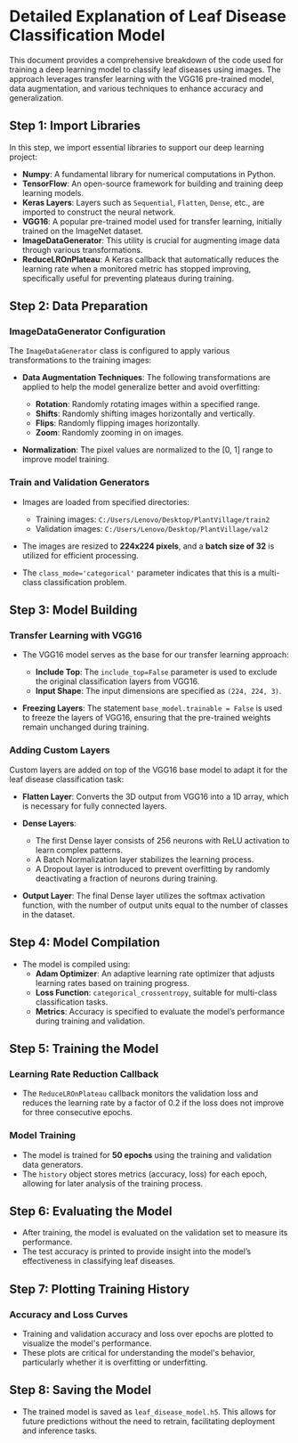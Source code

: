 
# Detailed Explanation of Leaf Disease Classification Model

This document provides a comprehensive breakdown of the code used for training a deep learning model to classify leaf diseases using images. The approach leverages transfer learning with the VGG16 pre-trained model, data augmentation, and various techniques to enhance accuracy and generalization.

## Step 1: Import Libraries

In this step, we import essential libraries to support our deep learning project:

- **Numpy**: A fundamental library for numerical computations in Python.
- **TensorFlow**: An open-source framework for building and training deep learning models.
- **Keras Layers**: Layers such as `Sequential`, `Flatten`, `Dense`, etc., are imported to construct the neural network.
- **VGG16**: A popular pre-trained model used for transfer learning, initially trained on the ImageNet dataset.
- **ImageDataGenerator**: This utility is crucial for augmenting image data through various transformations.
- **ReduceLROnPlateau**: A Keras callback that automatically reduces the learning rate when a monitored metric has stopped improving, specifically useful for preventing plateaus during training.

## Step 2: Data Preparation

### ImageDataGenerator Configuration

The `ImageDataGenerator` class is configured to apply various transformations to the training images:

- **Data Augmentation Techniques**: The following transformations are applied to help the model generalize better and avoid overfitting:
  - **Rotation**: Randomly rotating images within a specified range.
  - **Shifts**: Randomly shifting images horizontally and vertically.
  - **Flips**: Randomly flipping images horizontally.
  - **Zoom**: Randomly zooming in on images.

- **Normalization**: The pixel values are normalized to the [0, 1] range to improve model training.

### Train and Validation Generators

- Images are loaded from specified directories:
  - Training images: `C:/Users/Lenovo/Desktop/PlantVillage/train2`
  - Validation images: `C:/Users/Lenovo/Desktop/PlantVillage/val2`
  
- The images are resized to **224x224 pixels**, and a **batch size of 32** is utilized for efficient processing.
- The `class_mode='categorical'` parameter indicates that this is a multi-class classification problem.

## Step 3: Model Building

### Transfer Learning with VGG16

- The VGG16 model serves as the base for our transfer learning approach:
  - **Include Top**: The `include_top=False` parameter is used to exclude the original classification layers from VGG16.
  - **Input Shape**: The input dimensions are specified as `(224, 224, 3)`.

- **Freezing Layers**: The statement `base_model.trainable = False` is used to freeze the layers of VGG16, ensuring that the pre-trained weights remain unchanged during training.

### Adding Custom Layers

Custom layers are added on top of the VGG16 base model to adapt it for the leaf disease classification task:

- **Flatten Layer**: Converts the 3D output from VGG16 into a 1D array, which is necessary for fully connected layers.
- **Dense Layers**: 
  - The first Dense layer consists of 256 neurons with ReLU activation to learn complex patterns.
  - A Batch Normalization layer stabilizes the learning process.
  - A Dropout layer is introduced to prevent overfitting by randomly deactivating a fraction of neurons during training.

- **Output Layer**: The final Dense layer utilizes the softmax activation function, with the number of output units equal to the number of classes in the dataset.

## Step 4: Model Compilation

- The model is compiled using:
  - **Adam Optimizer**: An adaptive learning rate optimizer that adjusts learning rates based on training progress.
  - **Loss Function**: `categorical_crossentropy`, suitable for multi-class classification tasks.
  - **Metrics**: Accuracy is specified to evaluate the model’s performance during training and validation.

## Step 5: Training the Model

### Learning Rate Reduction Callback

- The `ReduceLROnPlateau` callback monitors the validation loss and reduces the learning rate by a factor of 0.2 if the loss does not improve for three consecutive epochs.

### Model Training

- The model is trained for **50 epochs** using the training and validation data generators.
- The `history` object stores metrics (accuracy, loss) for each epoch, allowing for later analysis of the training process.

## Step 6: Evaluating the Model

- After training, the model is evaluated on the validation set to measure its performance.
- The test accuracy is printed to provide insight into the model’s effectiveness in classifying leaf diseases.

## Step 7: Plotting Training History

### Accuracy and Loss Curves

- Training and validation accuracy and loss over epochs are plotted to visualize the model's performance.
- These plots are critical for understanding the model's behavior, particularly whether it is overfitting or underfitting.

## Step 8: Saving the Model

- The trained model is saved as `leaf_disease_model.h5`. This allows for future predictions without the need to retrain, facilitating deployment and inference tasks.


